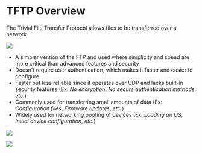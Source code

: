 # TFTP Overview

The Trivial File Transfer Protocol allows files to be transferred over a network

![](https://github.com/JonmarCorpuz/SecondBrain/blob/main/Assets/fdghtrtjjytmhhmhnhgnfnsgn.jpg)

* A simpler version of the FTP and used where simplicity and speed are more critical than advanced features and security
* Doesn't require user authentication, which makes it faster and easier to configure
* Faster but less reliable since it operates over UDP and lacks built-in security features (Ex: *No encryption*, *No secure authentication methods*, *etc.*)
* Commonly used for transferring small amounts of data (Ex: *Configuration files*, *Firmware updates*, *etc.*)
* Widely used for networking booting of devices (Ex: *Loading an OS*, *Initial device configuration*, *etc.*)

![](https://github.com/JonmarCorpuz/SecondBrain/blob/main/Assets/dfjndsndsnjdjjddgndgngd.jpeg)

![](https://github.com/JonmarCorpuz/SecondBrain/blob/main/Assets/Whitespace.png)
